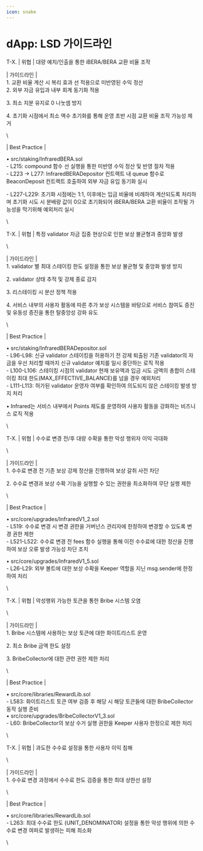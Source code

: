 ```yaml
---
icon: snake
---
```


# dApp: LSD 가이드라인

T-X. | 위협 | 대량 예치/인출을 통한 iBERA/BERA 교환 비율 조작

\| 가이드라인 |\
1\. 교환 비율 계산 시 복리 효과 선 적용으로 미반영된 수익 정산\
2\. 외부 자금 유입과 내부 회계 동기화 적용

3\. 최소 지분 유지로 0 나눗셈 방지

4\. 초기화 시점에서 최소 액수 초기화를 통해 운영 초반 시점 교환 비율 조작 가능성 제거

\


\| Best Practice |

• src/staking/InfraredBERA.sol\
&#x20; \- L215: compound 함수 선 실행을 통한 미반영 수익 정산 및 반영 절차 적용\
&#x20; \- L223 -> L277: InfraredBERADepositor 컨트랙트 내 queue 함수로 BeaconDeposit 컨트랙트 호출하여 외부 자금 유입 동기화 실시

&#x20; \- L227-L229: 초기화 시점에는 1:1, 이후에는 입금 비율에 비례하여 계산되도록 처리하며 초기화 시도 시 분배량 값이 0으로 초기화되어 iBERA/BERA 교환 비율이 조작될 가능성을 막기위해 예외처리 실시

\


T-X. | 위협 | 특정 validator 자금 집중 현상으로 인한 보상 불균형과 중앙화 발생

\


\| 가이드라인 |\
1\. validator 별 최대 스테이킹 한도 설정을 통한 보상 불균형 및 중앙화 발생 방지

2\. validator 상태 추적 및 강제 종료 감지

3\. 리스테이킹 시 분산 정책 적용

4\. 서비스 내부의 사용자 활동에 따른 추가 보상 시스템을 바탕으로 서비스 참여도 증진 및 유동성 증진을 통한 탈중앙성 강화 유도

\


\| Best Practice |

• src/staking/InfraredBERADepositor.sol\
&#x20; \- L96-L98: 신규 validator 스테이킹을 허용하기 전 강제 퇴출된 기존 validator의 자금을 우선 처리할 때까지 신규 validator 예치를 일시 중단하는 로직 적용\
&#x20; \- L100-L106: 스테이킹 시점의 validator 현재 보유액과 입금 시도 금액의 총합이 스테이킹 최대 한도(MAX\_EFFECTIVE\_BALANCE)를 넘을 경우 예외처리\
&#x20; \- L111-L113: 허가된 validator 운영자 여부를 확인하여 의도되지 않은 스테이킹 발생 방지 처리

• Infrared는 서비스 내부에서 Points 제도를 운영하여 사용자 활동을 강화하는 비즈니스 로직 적용

\


T-X. | 위협 | 수수료 변경 전/후 대량 수확을 통한 악성 행위자 이익 극대화

\


\| 가이드라인 |\
1\. 수수료 변경 전 기존 보상 강제 정산을 진행하여 보상 갈취 사전 차단

2\. 수수료 변경과 보상 수확 기능을 실행할 수 있는 권한을 최소화하여 무단 실행 제한

\


\| Best Practice |

• src/core/upgrades/InfraredV1\_2.sol\
&#x20; \- L519: 수수료 변경 시 변경 권한을 거버넌스 관리자에 한정하여 변경할 수 있도록 변경 권한 제한\
&#x20; \- L521-L522: 수수료 변경 전 fees 함수 실행을 통해 이전 수수료에 대한 정산을 진행하여 보상 오류 발생 가능성 차단 조치

• src/core/upgrades/InfraredV1\_5.sol\
&#x20; \- L26-L29: 외부 볼트에 대한 보상 수확을 Keeper 역할을 지닌 msg.sender에 한정하여 처리

\


T-X. | 위협 | 악성행위 가능한 토큰을 통한 Bribe 시스템 오염

\


\| 가이드라인 |\
1\. Bribe 시스템에 사용하는 보상 토큰에 대한 화이트리스트 운영

2\. 최소 Bribe 금액 한도 설정

3\. BribeCollector에 대한 관련 권한 제한 처리

\


\| Best Practice |

• src/core/libraries/RewardLib.sol\
&#x20; \- L583: 화이트리스트 토큰 여부 검증 후 해당 시 해당 토큰들에 대한 BribeCollector 동작 실행 준비\
• src/core/upgrades/BribeCollectorV1\_3.sol\
&#x20; \- L60: BribeCollector의 보상 수거 실행 권한을 Keeper 사용자 한정으로 제한 처리

\


T-X. | 위협 | 과도한 수수료 설정을 통한 사용자 이익 침해

\


\| 가이드라인 |\
1\. 수수료 변경 과정에서 수수료 한도 검증을 통한 최대 상한선 설정

\


\| Best Practice |

• src/core/libraries/RewardLib.sol\
&#x20; \- L263: 최대 수수료 한도 (UNIT\_DENOMINATOR) 설정을 통한 악성 행위에 의한 수수료 변경 여파로 발생하는 피해 최소화

\
